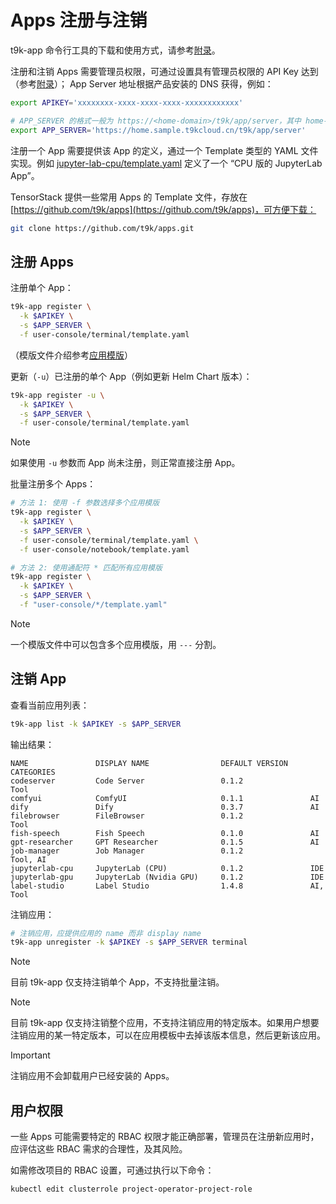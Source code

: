 # Apps 注册与注销

t9k-app 命令行工具的下载和使用方式，请参考[附录](./appendix.md#命令行工具-----t9k-app)。

注册和注销 Apps 需要管理员权限，可通过设置具有管理员权限的 API Key 达到（参考[附录](./appendix.md#获取管理员-api-key)）； App Server 地址根据产品安装的 DNS 获得，例如：

```bash
export APIKEY='xxxxxxxx-xxxx-xxxx-xxxx-xxxxxxxxxxxx'

# APP_SERVER 的格式一般为 https://<home-domain>/t9k/app/server，其中 home-domain，您可以从 User Console URL 中获取
export APP_SERVER='https://home.sample.t9kcloud.cn/t9k/app/server'
```

注册一个 App 需要提供该 App 的定义，通过一个 Template 类型的 YAML 文件实现。例如 [jupyter-lab-cpu/template.yaml](https://github.com/t9k/apps/blob/master/user-console/notebook/jupyter-lab-cpu/template.yaml) 定义了一个 “CPU 版的 JupyterLab App”。

TensorStack 提供一些常用 Apps 的 Template 文件，存放在 [https://github.com/t9k/apps](https://github.com/t9k/apps)，可方便下载：

```bash
git clone https://github.com/t9k/apps.git
```

## 注册 Apps

注册单个 App：

```bash
t9k-app register \
  -k $APIKEY \
  -s $APP_SERVER \
  -f user-console/terminal/template.yaml
```

（模版文件介绍参考[应用模版](./template.md#应用模版)）

更新（`-u`）已注册的单个 App（例如更新 Helm Chart 版本）：

```bash
t9k-app register -u \
  -k $APIKEY \
  -s $APP_SERVER \
  -f user-console/terminal/template.yaml
```

> [!NOTE]
> 如果使用 `-u` 参数而 App 尚未注册，则正常直接注册 App。

批量注册多个 Apps：

```bash
# 方法 1: 使用 -f 参数选择多个应用模版
t9k-app register \
  -k $APIKEY \
  -s $APP_SERVER \
  -f user-console/terminal/template.yaml \
  -f user-console/notebook/template.yaml

# 方法 2: 使用通配符 * 匹配所有应用模版
t9k-app register \
  -k $APIKEY \
  -s $APP_SERVER \
  -f "user-console/*/template.yaml"
```

> [!NOTE]
> 一个模版文件中可以包含多个应用模版，用 `---` 分割。

## 注销 App

查看当前应用列表：

```bash
t9k-app list -k $APIKEY -s $APP_SERVER
```

输出结果：

```
NAME               DISPLAY NAME                DEFAULT VERSION     CATEGORIES
codeserver         Code Server                 0.1.2               Tool
comfyui            ComfyUI                     0.1.1               AI
dify               Dify                        0.3.7               AI
filebrowser        FileBrowser                 0.1.2               Tool
fish-speech        Fish Speech                 0.1.0               AI
gpt-researcher     GPT Researcher              0.1.5               AI
job-manager        Job Manager                 0.1.2               Tool, AI
jupyterlab-cpu     JupyterLab (CPU)            0.1.2               IDE
jupyterlab-gpu     JupyterLab (Nvidia GPU)     0.1.2               IDE
label-studio       Label Studio                1.4.8               AI, Tool
```

注销应用：

```bash
# 注销应用，应提供应用的 name 而非 display name
t9k-app unregister -k $APIKEY -s $APP_SERVER terminal
```

> [!NOTE]
> 目前 t9k-app 仅支持注销单个 App，不支持批量注销。

> [!NOTE]
> 目前 t9k-app 仅支持注销整个应用，不支持注销应用的特定版本。如果用户想要注销应用的某一特定版本，可以在应用模板中去掉该版本信息，然后更新该应用。

> [!IMPORTANT]
> 注销应用不会卸载用户已经安装的 Apps。

## 用户权限

一些 Apps 可能需要特定的 RBAC 权限才能正确部署，管理员在注册新应用时，应评估这些 RBAC 需求的合理性，及其风险。

如需修改项目的 RBAC 设置，可通过执行以下命令：

```bash
kubectl edit clusterrole project-operator-project-role
```
